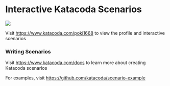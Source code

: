 # Interactive Katacoda Scenarios

[![](http://shields.katacoda.com/katacoda/poki1668/count.svg)](https://www.katacoda.com/poki1668 "Get your profile on Katacoda.com")

Visit https://www.katacoda.com/poki1668 to view the profile and interactive scenarios

### Writing Scenarios
Visit https://www.katacoda.com/docs to learn more about creating Katacoda scenarios

For examples, visit https://github.com/katacoda/scenario-example
